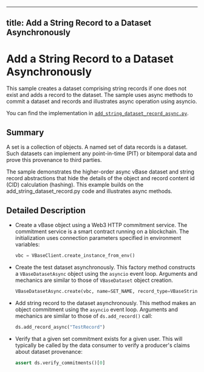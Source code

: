 ----
title: Add a String Record to a Dataset Asynchronously
----

<!-- omit in toc -->
# Add a String Record to a Dataset Asynchronously

This sample creates a dataset comprising string records if one does not exist and adds a record to the dataset. The sample uses async methods to commit a dataset and records
and illustrates async operation using asyncio.

You can find the implementation in [`add_string_dataset_record_async.py`](https://github.com/validityBase/vbase-py-samples/blob/main/samples/add_string_dataset_record_async.py).

## Summary<a href="#summary" id="summary"></a>

A set is a collection of objects. A named set of data records is a dataset. Such datasets can implement any point-in-time (PIT) or bitemporal data and prove this provenance to third parties. 

The sample demonstrates the higher-order async vBase dataset and string record abstractions that hide the details of the object and record content id (CID) calculation (hashing). This example builds on the add_string_dataset_record.py code and illustrates async methods.

## Detailed Description<a href="#detailed-description" id="detailed-description"></a>

- Create a vBase object using a Web3 HTTP commitment service.
The commitment service is a smart contract running on a blockchain. The initialization uses connection parameters specified in environment variables:
    ```python
    vbc = VBaseClient.create_instance_from_env()
    ```

- Create the test dataset asynchronously.
This factory method constructs a `VBaseDatasetAsync` object using the `asyncio` event loop. Arguments and mechanics are similar to those of `VBaseDataset` object creation.
    ```python
    VBaseDatasetAsync.create(vbc, name=SET_NAME, record_type=VBaseStringObject)
    ```

- Add string record to the dataset asynchronously.
This method makes an object commitment using the `asyncio` event loop. Arguments and mechanics are similar to those of `ds.add_record()` call:
    ```python
    ds.add_record_async("TestRecord")
    ```

- Verify that a given set commitment exists for a given user.
This will typically be called by the data consumer to verify a producer's claims about dataset provenance:
    ```python
    assert ds.verify_commitments()[0]
    ```
